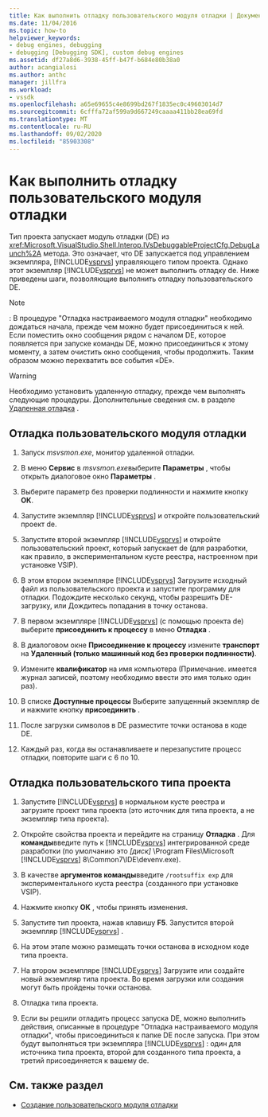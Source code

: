 ```yaml
---
title: Как выполнить отладку пользовательского модуля отладки | Документация Майкрософт
ms.date: 11/04/2016
ms.topic: how-to
helpviewer_keywords:
- debug engines, debugging
- debugging [Debugging SDK], custom debug engines
ms.assetid: df27a8d6-3938-45ff-b47f-b684e80b38a0
author: acangialosi
ms.author: anthc
manager: jillfra
ms.workload:
- vssdk
ms.openlocfilehash: a65e69655c4e8699bd267f1835ec0c49603014d7
ms.sourcegitcommit: 6cfffa72af599a9d667249caaaa411bb28ea69fd
ms.translationtype: MT
ms.contentlocale: ru-RU
ms.lasthandoff: 09/02/2020
ms.locfileid: "85903308"
---
```

# <a name="how-to-debug-a-custom-debug-engine"></a>Как выполнить отладку пользовательского модуля отладки
Тип проекта запускает модуль отладки (DE) из <xref:Microsoft.VisualStudio.Shell.Interop.IVsDebuggableProjectCfg.DebugLaunch%2A> метода. Это означает, что DE запускается под управлением экземпляра, [!INCLUDE[vsprvs](../../code-quality/includes/vsprvs_md.md)] управляющего типом проекта. Однако этот экземпляр [!INCLUDE[vsprvs](../../code-quality/includes/vsprvs_md.md)] не может выполнить отладку de. Ниже приведены шаги, позволяющие выполнить отладку пользовательского DE.

> [!NOTE]
> : В процедуре "Отладка настраиваемого модуля отладки" необходимо дождаться начала, прежде чем можно будет присоединиться к ней. Если поместить окно сообщения рядом с началом DE, которое появляется при запуске команды DE, можно присоединиться к этому моменту, а затем очистить окно сообщения, чтобы продолжить. Таким образом можно перехватить все события «DE».

> [!WARNING]
> Необходимо установить удаленную отладку, прежде чем выполнять следующие процедуры. Дополнительные сведения см. в разделе [Удаленная отладка](../../debugger/remote-debugging.md) .

## <a name="debug-a-custom-debug-engine"></a>Отладка пользовательского модуля отладки

1. Запуск *msvsmon.exe*, монитор удаленной отладки.

2. В меню **Сервис** в *msvsmon.exe*выберите **Параметры** , чтобы открыть диалоговое окно **Параметры** .

3. Выберите параметр без проверки подлинности и нажмите кнопку **ОК**.

4. Запустите экземпляр [!INCLUDE[vsprvs](../../code-quality/includes/vsprvs_md.md)] и откройте пользовательский проект de.

5. Запустите второй экземпляр [!INCLUDE[vsprvs](../../code-quality/includes/vsprvs_md.md)] и откройте пользовательский проект, который запускает de (для разработки, как правило, в экспериментальном кусте реестра, настроенном при установке VSIP).

6. В этом втором экземпляре [!INCLUDE[vsprvs](../../code-quality/includes/vsprvs_md.md)] Загрузите исходный файл из пользовательского проекта и запустите программу для отладки. Подождите несколько секунд, чтобы разрешить DE-загрузку, или Дождитесь попадания в точку останова.

7. В первом экземпляре [!INCLUDE[vsprvs](../../code-quality/includes/vsprvs_md.md)] (с помощью проекта de) выберите **присоединить к процессу** в меню **Отладка** .

8. В диалоговом окне **Присоединение к процессу** измените **транспорт** на **Удаленный (только машинный код без проверки подлинности)**.

9. Измените **квалификатор** на имя компьютера (Примечание. имеется журнал записей, поэтому необходимо ввести это имя только один раз).

10. В списке **Доступные процессы** Выберите запущенный экземпляр de и нажмите кнопку **присоединить** .

11. После загрузки символов в DE разместите точки останова в коде DE.

12. Каждый раз, когда вы останавливаете и перезапустите процесс отладки, повторите шаги с 6 по 10.

## <a name="debug-a-custom-project-type"></a>Отладка пользовательского типа проекта

1. Запустите [!INCLUDE[vsprvs](../../code-quality/includes/vsprvs_md.md)] в нормальном кусте реестра и загрузите проект типа проекта (это источник для типа проекта, а не экземпляр типа проекта).

2. Откройте свойства проекта и перейдите на страницу **Отладка** . Для **команды**введите путь к [!INCLUDE[vsprvs](../../code-quality/includes/vsprvs_md.md)] интегрированной среде разработки (по умолчанию это *[диск]* \Program Files\Microsoft [!INCLUDE[vsprvs](../../code-quality/includes/vsprvs_md.md)] 8\Common7\IDE\devenv.exe).

3. В качестве **аргументов команды**введите `/rootsuffix exp` для экспериментального куста реестра (созданного при установке VSIP).

4. Нажмите кнопку **ОК** , чтобы принять изменения.

5. Запустите тип проекта, нажав клавишу **F5**. Запустится второй экземпляр [!INCLUDE[vsprvs](../../code-quality/includes/vsprvs_md.md)] .

6. На этом этапе можно размещать точки останова в исходном коде типа проекта.

7. На втором экземпляре [!INCLUDE[vsprvs](../../code-quality/includes/vsprvs_md.md)] Загрузите или создайте новый экземпляр типа проекта. Во время загрузки или создания могут быть пройдены точки останова.

8. Отладка типа проекта.

9. Если вы решили отладить процесс запуска DE, можно выполнить действия, описанные в процедуре "Отладка настраиваемого модуля отладки", чтобы присоединиться к папке DE после запуска. При этом будут выполняться три экземпляра [!INCLUDE[vsprvs](../../code-quality/includes/vsprvs_md.md)] : один для источника типа проекта, второй для созданного типа проекта, а третий присоединяется к вашему de.

## <a name="see-also"></a>См. также раздел
- [Создание пользовательского модуля отладки](../../extensibility/debugger/creating-a-custom-debug-engine.md)

